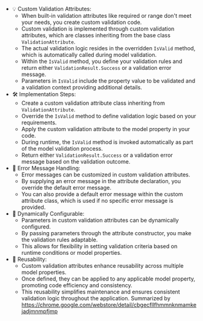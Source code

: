 - 💡 Custom Validation Attributes:
  - When built-in validation attributes like required or range don't meet your needs, you create custom validation code.
  - Custom validation is implemented through custom validation attributes, which are classes inheriting from the base class `ValidationAttribute`.
  - The actual validation logic resides in the overridden `IsValid` method, which is automatically called during model validation.
  - Within the `IsValid` method, you define your validation rules and return either `ValidationResult.Success` or a validation error message.
  - Parameters in `IsValid` include the property value to be validated and a validation context providing additional details.
- 🛠 Implementation Steps:
  - Create a custom validation attribute class inheriting from `ValidationAttribute`.
  - Override the `IsValid` method to define validation logic based on your requirements.
  - Apply the custom validation attribute to the model property in your code.
  - During runtime, the `IsValid` method is invoked automatically as part of the model validation process.
  - Return either `ValidationResult.Success` or a validation error message based on the validation outcome.
- 📝 Error Message Handling:
  - Error messages can be customized in custom validation attributes.
  - By supplying an error message in the attribute declaration, you override the default error message.
  - You can also provide a default error message within the custom attribute class, which is used if no specific error message is provided.
- 🔄 Dynamically Configurable:
  - Parameters in custom validation attributes can be dynamically configured.
  - By passing parameters through the attribute constructor, you make the validation rules adaptable.
  - This allows for flexibility in setting validation criteria based on runtime conditions or model properties.
- 🔁 Reusability:
  - Custom validation attributes enhance reusability across multiple model properties.
  - Once defined, they can be applied to any applicable model property, promoting code efficiency and consistency.
  - This reusability simplifies maintenance and ensures consistent validation logic throughout the application.
Summarized by https://chrome.google.com/webstore/detail/cbgecfllfhmmnknmamkejadjmnmpfjmp
